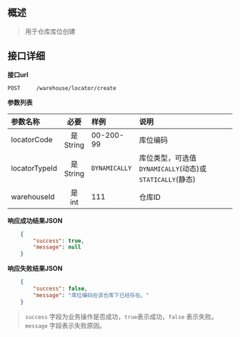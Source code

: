 ## 概述

> 用于仓库库位创建

##   接口详细

**接口url**

```text
POST     /warehouse/locator/create
```

**参数列表**

| 参数名称       |      必要       | 样例           | 说明                                                  |
|:--------------|:--------------:|:--------------|:-----------------------------------------------------|
| locatorCode   | 是<br/> String | 00-200-99     | 库位编码                                              |
| locatorTypeId | 是<br/> String | `DYNAMICALLY` | 库位类型，可选值`DYNAMICALLY`(动态)或`STATICALLY`(静态)  |
| warehouseId   |  是<br/> int   | 111           | 仓库ID                                                |


**响应成功结果JSON**

```json
    {
        "success": true,
        "message": null
    }
```

**响应失败结果JSON**

```json
    {
        "success": false,
        "message": "库位编码在该仓库下已经存在。"
    }
```

> `success` 字段为业务操作是否成功，`true`表示成功，`false` 表示失败。 <br />
> `message` 字段表示失败原因。
